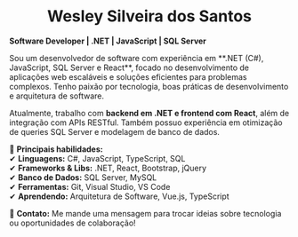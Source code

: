 <h1 align="center"> Wesley Silveira dos Santos </h1>

**Software Developer | .NET | JavaScript | SQL Server**  
<p align="left"> Sou um desenvolvedor de software com experiência em **.NET (C#), JavaScript, SQL Server e React**, focado no desenvolvimento de aplicações web escaláveis e soluções eficientes para problemas complexos. Tenho paixão por tecnologia, boas práticas de desenvolvimento e arquitetura de software.  
</p>

Atualmente, trabalho com **backend em .NET e frontend com React**, além de integração com APIs RESTful. Também possuo experiência em otimização de queries SQL Server e modelagem de banco de dados.  

📌 **Principais habilidades:**  
✔ **Linguagens:** C#, JavaScript, TypeScript, SQL  
✔ **Frameworks & Libs:** .NET, React, Bootstrap, jQuery  
✔ **Banco de Dados:** SQL Server, MySQL  
✔ **Ferramentas:** Git, Visual Studio, VS Code  
✔ **Aprendendo:** Arquitetura de Software, Vue.js, TypeScript  

📩 **Contato:** Me mande uma mensagem para trocar ideias sobre tecnologia ou oportunidades de colaboração!  






<!--
<h1 align="center">👋 My name is Wesley Silveira, I'm a Software Developer</h1>

<h3 align="left">Languages:</h3>
<p align="left">
  <img alt="JavaScript" src="https://img.shields.io/badge/javascript-%23323330.svg?style=for-the-badge&logo=javascript&logoColor=%23F7DF1E"/>
  <img alt="HTML5" src="https://img.shields.io/badge/html5-%23E34F26.svg?style=for-the-badge&logo=html5&logoColor=white"/>
  <img alt="CSS3" src="https://img.shields.io/badge/css3-%231572B6.svg?style=for-the-badge&logo=css3&logoColor=white"/>
  <img alt="C#" src="https://img.shields.io/badge/c%23-%23239120.svg?style=for-the-badge&logo=c-sharp&logoColor=white%22"/>
  <img alt="Java" src="https://img.shields.io/badge/JAVA-%23F5792A.svg?style=for-the-badge&logo=SQL&logoColor=white%22"/>
  <img alt="Python" src="https://img.shields.io/badge/python-%2314354C.svg?style=for-the-badge&logo=python&logoColor=white"/>
</p>

<h3 align="left">Frameworks and Libs:</h3>
<p align="left">
  <img alt="React" src="https://img.shields.io/badge/react-%2320232a.svg?style=for-the-badge&logo=react&logoColor=%2361DAFB"/>
  <!--<img alt="VueJs" src="https://img.shields.io/badge/vue.JS-%23239120?style=for-the-badge&logo=vue-js"/> 
  <img alt= "dotNET" src="https://img.shields.io/badge/.NET-5C2D91?style=for-the-badge&logo=.net&logoColor=white"/>
  <!-- <img alt="Material UI" src="https://img.shields.io/badge/materialui-%230081CB.svg?style=for-the-badge&logo=material-ui&logoColor=white"/> 
  <img alt="Sass" src="https://img.shields.io/badge/SASS-hotpink.svg?style=for-the-badge&logo=SASS&logoColor=white"/>
</p>

<h3 align="left">Databases:</h3>
<p align="left">
  <img alt="MySQL" src ="https://img.shields.io/badge/MySQL-%23316190.svg?style=for-the-badge&logo=postgresql&logoColor=white"/>
  <img alt="SQL" src ="https://img.shields.io/badge/SQL-%23DB3434?style=for-the-badge&logoColor=white%22"/>
</p>

<h3 align="left">Learning:</h3>
<p align="left">
  <img alt="VueJS" src="https://img.shields.io/badge/vue.JS-%23239120?style=for-the-badge&logo=vue-js"/>
  <img alt="ReactJS" src="https://img.shields.io/badge/react-%2320232a.svg?style=for-the-badge&logo=react&logoColor=%2361DAFB"/>
  <img alt="ts" src="https://img.shields.io/badge/typescript-%23007ACC.svg?style=for-the-badge&logo=typescript&logoColor=white"/>
  <!-- <img alt="UI/UX" src="https://img.shields.io/badge/ui/ux%20design-%23FF26BE?style=for-the-badge&logoColor=white"/> 
</p>

<h3 align="left">Design Tools:</h3>
<p align="left">
  <!-- <img alt="Adobe XD" src="https://img.shields.io/badge/adobexd-%23FF26BE.svg?style=for-the-badge&logo=adobexd&logoColor=white"/> 
  <img alt="Figma" src="https://img.shields.io/badge/figma-%23F24E1E.svg?style=for-the-badge&logo=figma&logoColor=white"/>
  <img alt="Canva" src="https://img.shields.io/badge/Canva-%2300C4CC.svg?style=for-the-badge&logo=Canva&logoColor=white"/>
  <img alt="Adobe Photoshop" src="https://img.shields.io/badge/adobephotoshop-%2331A8FF.svg?style=for-the-badge&logo=adobephotoshop&logoColor=white"/>
</p>

<h3 align="left">IDEs and Editors:</h3>
<p align="left">
  <img alt="Visual Studio Code" src="https://img.shields.io/badge/VisualStudioCode-0078d7.svg?style=for-the-badge&logo=visual-studio-code&logoColor=white"/>
  <img alt="Visual Studio" src="https://img.shields.io/badge/VisualStudio-5C2D91.svg?style=for-the-badge&logo=visual-studio&logoColor=white"/>
  <img alt="Sublime Text" src="https://img.shields.io/badge/sublime_text-%23575757.svg?style=for-the-badge&logo=sublime-text&logoColor=important"/>
  <!-- <img alt="PyCharm" src="https://img.shields.io/badge/pycharm-143?style=for-the-badge&logo=pycharm&logoColor=black&color=black&labelColor=green"/> 
</p>

<h3 align="left">Version Control:</h3>
<p align="left">
  <img alt="GitLab" src="https://img.shields.io/badge/gitlab-%23181717.svg?style=for-the-badge&logo=gitlab&logoColor=white"/>
  <img alt="GitHub" src="https://img.shields.io/badge/github-%23121011.svg?style=for-the-badge&logo=github&logoColor=white"/>
</p>
<h3 align="left">OS:</h3>
<p align="left">
  <img alt="Windows 10" src="https://img.shields.io/badge/Windows-0078D6?style=for-the-badge&logo=windows&logoColor=white" />
  <img alt="Ubuntu" src="https://img.shields.io/badge/Ubuntu-E95420?style=for-the-badge&logo=ubuntu&logoColor=white" />
  <!-- <img alt="IOS" src="https://img.shields.io/badge/iOS-000000?style=for-the-badge&logo=ios&logoColor=white"> 
  <img alt="Android" src="https://img.shields.io/badge/Android-3DDC84?style=for-the-badge&logo=android&logoColor=white" />
</p>
<br>
<div>
  <img src="https://github-readme-stats.vercel.app/api/top-langs/?username=scientistwsy&langs_count=10&show_icons=true&locale=en&layout=compact&theme=radical"/>
</div> -->
<!-- 
  <img src="https://github-readme-stats.vercel.app/api?username=ScientistWsy&theme=dark&show_icons=true" />
  <img src="https://github-readme-stats.vercel.app/api/top-langs/?username=scientistwsy&layout=donut" />
<h3 align="left">Connect with me:</h3>
<p align="left">
<a href="https://linkedin.com/in/matheusssleite" target="blank"><img align="center" src="https://raw.githubusercontent.com/rahuldkjain/github-profile-readme-generator/master/src/images/icons/Social/linked-in-alt.svg" alt="matheusssleite" height="15" width="25" /></a>
<a href="mailto:matheusflute03@gmail.com" target="blank"><img align="center" src="https://upload.wikimedia.org/wikipedia/commons/thumb/7/7e/Gmail_icon_%282020%29.svg/512px-Gmail_icon_%282020%29.svg.png" alt="matheusssleite" height="10" width="13" /></a>
</p>
-->
